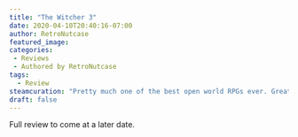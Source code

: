 ```yaml
---
title: "The Witcher 3"
date: 2020-04-10T20:40:16-07:00
author: RetroNutcase
featured_image: 
categories:
 - Reviews
 - Authored by RetroNutcase
tags:
  - Review
steamcuration: "Pretty much one of the best open world RPGs ever. Great storytelling, fun combat, lots to see and do. There's also a collectible card game if you're into that kinda thing."
draft: false
---
```


Full review to come at a later date.